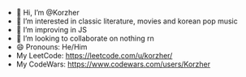 - 👋 Hi, I’m @Korzher
- 👀 I’m interested in classic literature, movies and korean pop music 
- 🌱 I’m improving in JS
- 💞️ I’m looking to collaborate on nothing rn
- 😄 Pronouns: He/Him
- My LeetCode: https://leetcode.com/u/korzher/
- My CodeWars: https://www.codewars.com/users/Korzher

<!---
Korzher/Korzher is a ✨ special ✨ repository because its `README.md` (this file) appears on your GitHub profile.
You can click the Preview link to take a look at your changes.
--->
